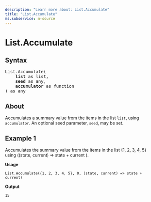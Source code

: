 ```yaml
---
description: "Learn more about: List.Accumulate"
title: "List.Accumulate"
ms.subservice: m-source
---
```

# List.Accumulate

## Syntax

<pre>
List.Accumulate(
    <b>list</b> as list,
    <b>seed</b> as any,
    <b>accumulator</b> as function
) as any
</pre>

## About

Accumulates a summary value from the items in the list `list`, using `accumulator`. An optional seed parameter, `seed`, may be set.

## Example 1

Accumulates the summary value from the items in the list {1, 2, 3, 4, 5} using ((state, current) => state + current ).

**Usage**

```powerquery-m
List.Accumulate({1, 2, 3, 4, 5}, 0, (state, current) => state + current)
```

**Output**

`15`

